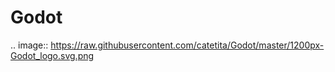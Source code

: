 **Godot**
===========

.. image:: https://raw.githubusercontent.com/catetita/Godot/master/1200px-Godot_logo.svg.png